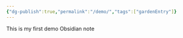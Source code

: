 ```yaml
---
{"dg-publish":true,"permalink":"/demo/","tags":["gardenEntry"]}
---
```


This is my first demo Obsidian note
